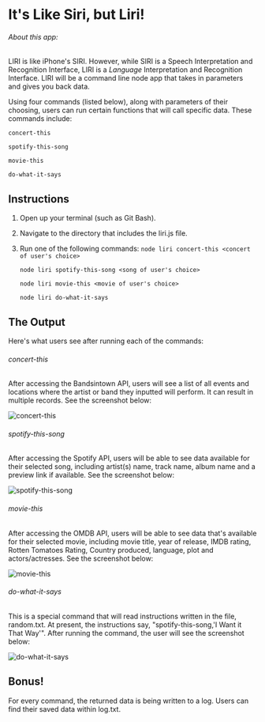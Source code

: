# It's Like Siri, but Liri!

###### About this app:

LIRI is like iPhone's SIRI. However, while SIRI is a Speech Interpretation and Recognition Interface, LIRI is a _Language_ Interpretation and Recognition Interface. LIRI will be a command line node app that takes in parameters and gives you back data.

Using four commands (listed below), along with parameters of their choosing, users can run certain functions that will call specific data. These commands include:

```concert-this```

```spotify-this-song```

```movie-this```

```do-what-it-says```

## Instructions

1. Open up your terminal (such as Git Bash).
2. Navigate to the directory that includes the liri.js file.
3. Run one of the following commands:
    ```node liri concert-this <concert of user's choice>```

    ```node liri spotify-this-song <song of user's choice>```

    ```node liri movie-this <movie of user's choice>```

    ```node liri do-what-it-says```

## The Output

Here's what users see after running each of the commands:

###### concert-this

After accessing the Bandsintown API, users will see a list of all events and locations where the artist or band they inputted will perform. It can result in multiple records. See the screenshot below:

![concert-this](assets/images/concert-this.png)

###### spotify-this-song

After accessing the Spotify API, users will be able to see data available for their selected song, including artist(s) name, track name, album name and a preview link if available. See the screenshot below:

![spotify-this-song](assets/images/spotify-this-song.png)

###### movie-this

After accessing the OMDB API, users will be able to see data that's available for their selected movie, including movie title, year of release, IMDB rating, Rotten Tomatoes Rating, Country produced, language, plot and actors/actresses. See the screenshot below:

![movie-this](assets/images/movie-this.png)

###### do-what-it-says

This is a special command that will read instructions written in the file, random.txt. At present, the instructions say, "spotify-this-song,'I Want it That Way'". After running the command, the user will see the screenshot below:

![do-what-it-says](assets/images/do-what-it-says.png)

## Bonus!

For every command, the returned data is being written to a log. Users can find their saved data within log.txt.
